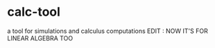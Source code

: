 # calc-tool
a tool for simulations and calculus computations
EDIT : NOW IT'S FOR LINEAR ALGEBRA TOO
